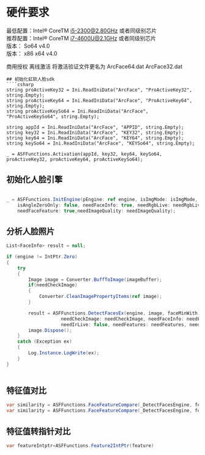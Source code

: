 ﻿# 硬件要求
最低配置：Intel® CoreTM i5-2300@2.80GHz 或者同级别芯片<br/>
推荐配置：Intel® CoreTM i7-4600U@2.1GHz 或者同级别芯片<br/>
版本： So64  v4.0<br/>
版本： x86 x64 v4.0<br/>

商用授权 离线激活 将激活验证文件更名为 ArcFace64.dat ArcFace32.dat 


````
## 初始化虹软人脸sdk
````csharp
string proActiveKey32 = Ini.ReadIniData("ArcFace", "ProActiveKey32", string.Empty);
string proActiveKey64 = Ini.ReadIniData("ArcFace", "ProActiveKey64", string.Empty);
string proActiveKeySo64 = Ini.ReadIniData("ArcFace", "ProActiveKeySo64", string.Empty);

string appId = Ini.ReadIniData("ArcFace", "APPID", string.Empty);
string key32 = Ini.ReadIniData("ArcFace", "KEY32", string.Empty);
string key64 = Ini.ReadIniData("ArcFace", "KEY64", string.Empty);
string keySo64 = Ini.ReadIniData("ArcFace", "KEYSo64", string.Empty);

_ = ASFFunctions.Activation(appId, key32, key64, keySo64, proActiveKey32, proActiveKey64, proActiveKeySo64);
````
## 初始化人脸引擎
````csharp

_ = ASFFunctions.InitEngine(pEngine: ref engine, isImgMode: isImgMode, faceMaxNum: maxFaceNum,
    isAngleZeroOnly: false, needFaceInfo: true, needRgbLive: needRgbLive, needIrLive: false,
    needFaceFeature: true,needImageQuality: needImageQuality);
````
## 分析人脸照片
````csharp
List<FaceInfo> result = null;

if (engine != IntPtr.Zero)
{
    try
    {
        Image image = Converter.BuffToImage(imageBuffer);
        if(needCheckImage)
        {
            Converter.CleanImagePropertyItems(ref image);
        }

        result = ASFFunctions.DetectFacesEx(engine, image, faceMinWith: minWidth,
                    needCheckImage: needCheckImage, needFaceInfo: needFaceInfo, needRgbLive: needRgbLive,
                    needIrLive: false, needFeatures: needFeatures, needImageQuality: needImageQuality);
        image.Dispose();
    }
    catch (Exception ex)
    {
        Log.Instance.LogWrite(ex);
    }
}
            
````
## 特征值对比
````csharp
var similarity = ASFFunctions.FaceFeatureCompare(_DetectFacesEngine, feature1, feature2, ASFFunctions.IsPro && isIdcardCompare);
var similarity = ASFFunctions.FaceFeatureCompare(_DetectFacesEngine, featureIntptr1, featureIntptr2, ASFFunctions.IsPro && isIdcardCompare);
````
## 特征值转指针对比
````csharp 
var featureIntptr=ASFFunctions.Feature2IntPtr(feature)
````
